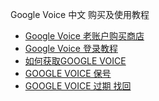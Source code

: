 Google Voice 中文 购买及使用教程<br>
<ul dir="auto">
<li><a href="https://github.com/GoogleVoiceShop/GoogleVoice/issues/1">Google Voice 老账户购买商店</a></li>
<li><a href="https://github.com/GoogleVoiceShop/GoogleVoice/issues/2">Google Voice 登录教程</a></li>
<li><a href="https://github.com/GoogleVoiceShop/GoogleVoice/issues/3">如何获取GOOGLE VOICE</a></li>
<li><a href="https://github.com/GoogleVoiceShop/GoogleVoice/issues/4">GOOGLE VOICE 保号</a></li>
  <li><a href="https://github.com/GoogleVoiceShop/GoogleVoice/issues/5">GOOGLE VOICE 过期 找回</a></li>
</ul>
